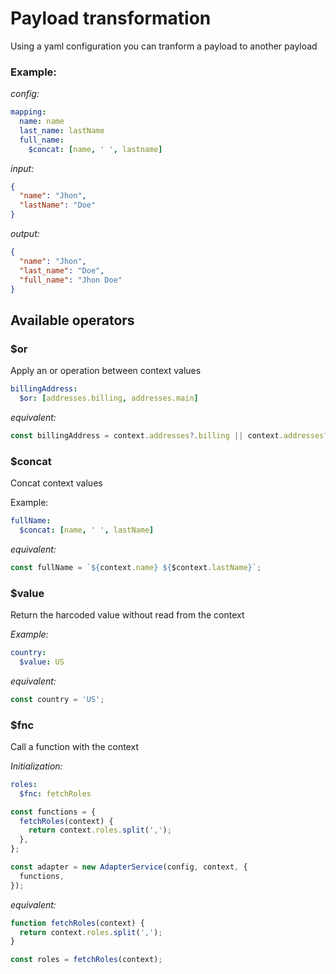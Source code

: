 # Payload transformation

Using a yaml configuration you can tranform a payload to another payload

### Example:

_config:_

```yaml
mapping:
  name: name
  last_name: lastName
  full_name:
    $concat: [name, ' ', lastname]
```

_input:_

```json
{
  "name": "Jhon",
  "lastName": "Doe"
}
```

_output:_

```json
{
  "name": "Jhon",
  "last_name": "Doe",
  "full_name": "Jhon Doe"
}
```

## Available operators

### $or

Apply an or operation between context values

```yaml
billingAddress:
  $or: [addresses.billing, addresses.main]
```

_equivalent:_

```js
const billingAddress = context.addresses?.billing || context.addresses?.main;
```

### $concat

Concat context values

Example:

```yaml
fullName:
  $concat: [name, ' ', lastName]
```

_equivalent:_

```js
const fullName = `${context.name} ${$context.lastName}`;
```

### $value

Return the harcoded value without read from the context

_Example:_

```yaml
country:
  $value: US
```

_equivalent:_

```js
const country = 'US';
```

### $fnc

Call a function with the context

_Initialization:_

```yaml
roles:
  $fnc: fetchRoles
```

```ts
const functions = {
  fetchRoles(context) {
    return context.roles.split(',');
  },
};

const adapter = new AdapterService(config, context, {
  functions,
});
```

_equivalent:_

```js
function fetchRoles(context) {
  return context.roles.split(',');
}

const roles = fetchRoles(context);
```

